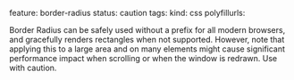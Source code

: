 feature: border-radius
status: caution
tags: 
kind: css
polyfillurls:

Border Radius can be safely used without a prefix for all modern browsers, and gracefully renders rectangles when not supported. However, note that applying this to a large area and on many elements might cause significant performance impact when scrolling or when the window is redrawn. Use with caution. 
